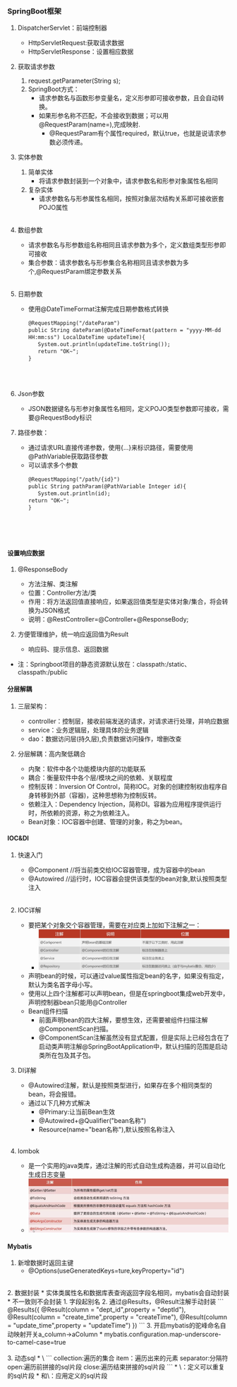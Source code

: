 ### SpringBoot框架
1. DispatcherServlet：前端控制器
   * HttpServletRequest:获取请求数据
   * HttpServletResponse：设置相应数据

2. 获取请求参数
   1. request.getParameter(String s);
   2. SpringBoot方式：
      * 请求参数名与函数形参变量名，定义形参即可接收参数，且会自动转换。
      * 如果形参名称不匹配，不会接收到数据；可以用@RequestParam(name=),完成映射.
        * @RequestParam有个属性required，默认true，也就是说请求参数必须传递。
   
3. 实体参数
   1. 简单实体
      * 将请求参数封装到一个对象中，请求参数名和形参对象属性名相同
   2. 复杂实体
      * 请求参数名与形参属性名相同，按照对象层次结构关系即可接收嵌套POJO属性
<br><br>
4. 数组参数
   * 请求参数名与形参数组名称相同且请求参数为多个，定义数组类型形参即可接收
   * 集合参数：请求参数名与形参集合名称相同且请求参数为多个,@RequestParam绑定参数关系
<br><br>
5. 日期参数
   * 使用@DateTimeFormat注解完成日期参数格式转换
     ```
     @RequestMapping("/dateParam")
     public String dateParam(@DateTimeFormat(pattern = "yyyy-MM-dd HH:mm:ss") LocalDateTime updateTime){
        System.out.println(updateTime.toString());
        return "OK~";
     }
     ```
    <br><br>
6. Json参数
   * JSON数据键名与形参对象属性名相同，定义POJO类型参数即可接收，需要@RequestBody标识
   
7. 路径参数：
   * 通过请求URL直接传递参数，使用{...}来标识路径，需要使用@PathVariable获取路径参数
   * 可以请求多个参数
     ```
     @RequestMapping("/path/{id}")
     public String pathParam(@PathVariable Integer id){
        System.out.println(id);
     return "OK~";
     }
     ```
<br><br><br>
#### 设置响应数据
1. @ResponseBody
   * 方法注解、类注解
   * 位置：Controller方法/类
   * 作用：将方法返回值直接响应，如果返回值类型是实体对象/集合，将会转换为JSON格式
   * 说明：@RestController=@Controller+@ResponseBody;

2. 方便管理维护，统一响应返回值为Result
   * 响应码、提示信息、返回数据

* 注：Springboot项目的静态资源默认放在：classpath:/static、classpath:/public

#### 分层解耦
1. 三层架构：
   * controller：控制层，接收前端发送的请求，对请求进行处理，并响应数据
   * service：业务逻辑层，处理具体的业务逻辑
   * dao：数据访问层(持久层),负责数据访问操作，增删改查

2. 分层解耦：高内聚低耦合  
   * 内聚：软件中各个功能模块内部的功能联系
   * 耦合：衡量软件中各个层/模块之间的依赖、关联程度
   * 控制反转：Inversion Of Control，简称IOC。对象的创建控制权由程序自身转移到外部（容器)，这种思想称为控制反转。
   * 依赖注入：Dependency Injection，简称DI。容器为应用程序提供运行时，所依赖的资源，称之为依赖注入。
   * Bean对象：IOC容器中创建、管理的对象，称之为bean。

#### IOC&DI
1. 快速入门
   * @Component //将当前类交给IOC容器管理，成为容器中的bean
   * @Autowired //运行时，IOC容器会提供该类型的bean对象,默认按照类型注入
<br><br>
2. IOC详解
   * 要把某个对象交个容器管理，需要在对应类上加如下注解之一：
     * ![img.png](img.png)
   * 声明bean的时候，可以通过value属性指定bean的名字，如果没有指定，默认为类名首字母小写。
   * 使用以上四个注解都可以声明bean，但是在springboot集成web开发中，声明控制器bean只能用@Controller
   * Bean组件扫描
     * 前面声明bean的四大注解，要想生效，还需要被组件扫描注解@ComponentScan扫描。
     * @ComponentScan注解虽然没有显式配置，但是实际上已经包含在了启动类声明注解@SpringBootApplication中，默认扫描的范围是启动类所在包及其子包。

3. DI详解
   * @Autowired注解，默认是按照类型进行，如果存在多个相同类型的bean，将会报错。
   * 通过以下几种方式解决
     * @Primary:让当前Bean生效
     * @Autowired+@Qualifier("bean名称")
     * Resource(name="bean名称"),默认按照名称注入
<br><br>
4. lombok
   * 是一个实用的java类库，通过注解的形式自动生成构造器，并可以自动化生成日志变量
   * ![img_1.png](img_1.png) 


#### Mybatis
1. 新增数据时返回主键
   * @Options(useGeneratedKeys=ture,keyProperty="id")
<br>
2. 数据封装
   * 实体类属性名和数据库表查询返回字段名相同，mybatis会自动封装
   * 不一致则不会封装
     1. 字段起别名
     2. 通过@Results，@Result注解手动封装
        ```
         @Results({
             @Result(column = "dept_id",property = "deptId"),
             @Result(column = "create_time",property = "createTime"),
             @Result(column = "update_time",property = "updateTime")
         })
        ```
     3. 开启mybatis的驼峰命名自动映射开关a_column->aColumn
        * mybatis.configuration.map-underscore-to-camel-case=true
<br><br>
3. 动态sql
   * \<foreach collection="" item="" separator="" open="" close="">
   ```
   collection:遍历的集合
   item：遍历出来的元素
   separator:分隔符
   open:遍历前拼接的sql片段
   close:遍历结束拼接的sql片段
   ```
   * \<sql id=>：定义可以重复的sql片段
   * 和\<include>：应用定义的sql片段